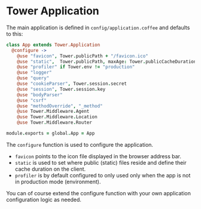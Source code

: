 # Tower Application

The main application is defined in `config/application.coffee` and defaults to this:

``` coffeescript
class App extends Tower.Application
  @configure ->
    @use "favicon", Tower.publicPath + "/favicon.ico"
    @use "static",  Tower.publicPath, maxAge: Tower.publicCacheDuration
    @use "profiler" if Tower.env != "production"
    @use "logger"
    @use "query"
    @use "cookieParser", Tower.session.secret
    @use "session", Tower.session.key
    @use "bodyParser"
    @use "csrf"
    @use "methodOverride", "_method"
    @use Tower.Middleware.Agent
    @use Tower.Middleware.Location
    @use Tower.Middleware.Router

module.exports = global.App = App
```

The `configure` function is used to configure the application.

* `favicon` points to the icon file displayed in the browser address bar.
* `static` is used to set where public (static) files reside and define their cache duration on the client.
* `profiler` is by default configured to only used only when the app is not in production mode (environment).

You can of course extend the configure function with your own application configuration logic as needed.
